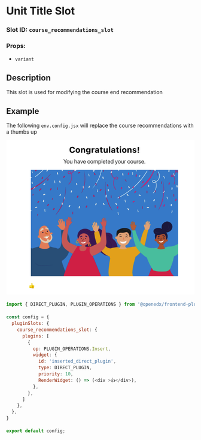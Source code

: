 # Unit Title Slot

### Slot ID: `course_recommendations_slot`
### Props:
* `variant`

## Description

This slot is used for modifying the course end recommendation 

## Example

The following `env.config.jsx` will replace the course recommendations with a thumbs up 

![Screenshot of modified course celebration](./screenshot_custom.png)

```js
import { DIRECT_PLUGIN, PLUGIN_OPERATIONS } from '@openedx/frontend-plugin-framework';

const config = {
  pluginSlots: {
    course_recommendations_slot: {
      plugins: [
        {
          op: PLUGIN_OPERATIONS.Insert,
          widget: {
            id: 'inserted_direct_plugin',
            type: DIRECT_PLUGIN,
            priority: 10,
            RenderWidget: () => (<div >👍</div>),
          },
        },
      ]
    },
  },
}

export default config;
```
